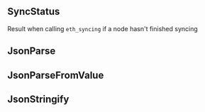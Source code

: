 ## SyncStatus
Result when calling `eth_syncing` if a node hasn't finished syncing

## JsonParse

## JsonParseFromValue

## JsonStringify

